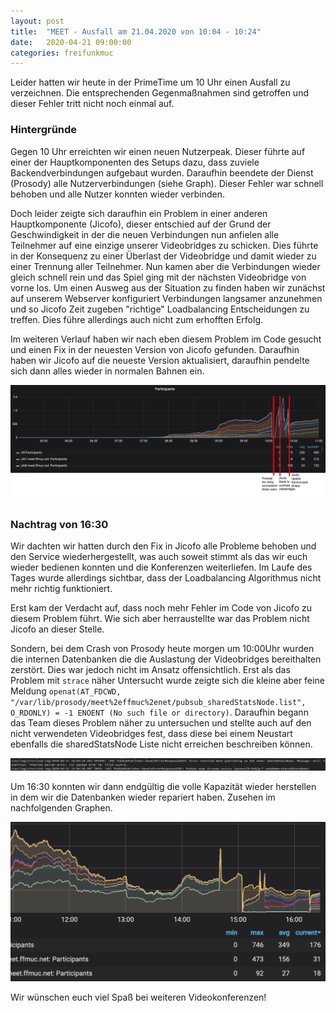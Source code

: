 ```yaml
---
layout: post
title:  "MEET - Ausfall am 21.04.2020 von 10:04 - 10:24"
date:   2020-04-21 09:00:00
categories: freifunkmuc
---
```


Leider hatten wir heute in der PrimeTime um 10 Uhr einen Ausfall zu verzeichnen. Die entsprechenden Gegenmaßnahmen sind getroffen und dieser Fehler tritt nicht noch einmal auf.

### Hintergründe

Gegen 10 Uhr erreichten wir einen neuen Nutzerpeak. Dieser führte auf einer der Hauptkomponenten des Setups dazu, dass zuviele Backendverbindungen aufgebaut wurden. Daraufhin beendete der Dienst (Prosody) alle Nutzerverbindungen (siehe Graph). Dieser Fehler war schnell behoben und alle Nutzer konnten wieder verbinden.

Doch leider zeigte sich daraufhin ein Problem in einer anderen Hauptkomponente (Jicofo), dieser entschied auf der Grund der Geschwindigkeit in der die neuen Verbindungen nun anfielen alle Teilnehmer auf eine einzige unserer Videobridges zu schicken. Dies führte in der Konsequenz zu einer Überlast der Videobridge und damit wieder zu einer Trennung aller Teilnehmer. Nun kamen aber die Verbindungen wieder gleich schnell rein und das Spiel ging mit der nächsten Videobridge von vorne los. Um einen Ausweg aus der Situation zu finden haben wir zunächst auf unserem Webserver konfiguriert Verbindungen langsamer anzunehmen und so Jicofo Zeit zugeben "richtige" Loadbalancing Entscheidungen zu treffen. Dies führe allerdings auch nicht zum erhofften Erfolg. 

Im weiteren Verlauf haben wir nach eben diesem Problem im Code gesucht und einen Fix in der neuesten Version von Jicofo gefunden. Daraufhin haben wir Jicofo auf die neueste Version aktualisiert, daraufhin pendelte sich dann alles wieder in normalen Bahnen ein.

![Postmortem](/assets/postmortem.png)

### Nachtrag von 16:30

Wir dachten wir hatten durch den Fix in Jicofo alle Probleme behoben und den Service wiederhergestellt, was auch soweit stimmt als das wir euch wieder bedienen konnten und die Konferenzen weiterliefen. Im Laufe des Tages wurde allerdings sichtbar, dass der Loadbalancing Algorithmus nicht mehr richtig funktioniert. 

Erst kam der Verdacht auf, dass noch mehr Fehler im Code von Jicofo zu diesem Problem führt. Wie sich aber herraustellte war das Problem nicht Jicofo an dieser Stelle.

Sondern, bei dem Crash von Prosody heute morgen um 10:00Uhr wurden die internen Datenbanken die die Auslastung der Videobridges bereithalten zerstört. Dies war jedoch nicht im Ansatz offensichtlich. Erst als das Problem mit `strace` näher Untersucht wurde zeigte sich die kleine aber feine Meldung `openat(AT_FDCWD, "/var/lib/prosody/meet%2effmuc%2enet/pubsub_sharedStatsNode.list", O_RDONLY) = -1 ENOENT (No such file or directory)`. Daraufhin begann das Team dieses Problem näher zu untersuchen und stellte auch auf den nicht verwendeten Videobridges fest, dass diese bei einem Neustart ebenfalls die sharedStatsNode Liste nicht erreichen beschreiben können.

![Postmortem - JVB](/assets/postmortem2.png)

Um 16:30 konnten wir dann endgültig die volle Kapazität wieder herstellen in dem wir die Datenbanken wieder repariert haben. Zusehen im nachfolgenden Graphen.

![Postmortem - Restored](/assets/postmortem3.png)

Wir wünschen euch viel Spaß bei weiteren Videokonferenzen!
